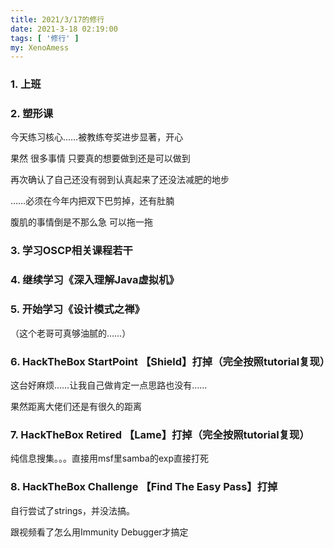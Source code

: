 ```yaml
---
title: 2021/3/17的修行
date: 2021-3-18 02:19:00
tags: [ '修行' ]
my: XenoAmess
---
```


### 1. 上班

### 2. 塑形课

今天练习核心……被教练夸奖进步显著，开心

果然 很多事情 只要真的想要做到还是可以做到

再次确认了自己还没有弱到认真起来了还没法减肥的地步

……必须在今年内把双下巴剪掉，还有肚腩

腹肌的事情倒是不那么急 可以拖一拖

### 3. 学习OSCP相关课程若干

### 4. 继续学习《深入理解Java虚拟机》

### 5. 开始学习《设计模式之禅》

（这个老哥可真够油腻的……）

### 6. HackTheBox StartPoint 【Shield】打掉（完全按照tutorial复现）

这台好麻烦……让我自己做肯定一点思路也没有……

果然距离大佬们还是有很久的距离

### 7. HackTheBox Retired 【Lame】打掉（完全按照tutorial复现）

纯信息搜集。。。直接用msf里samba的exp直接打死

### 8. HackTheBox Challenge 【Find The Easy Pass】打掉

自行尝试了strings，并没法搞。

跟视频看了怎么用Immunity Debugger才搞定